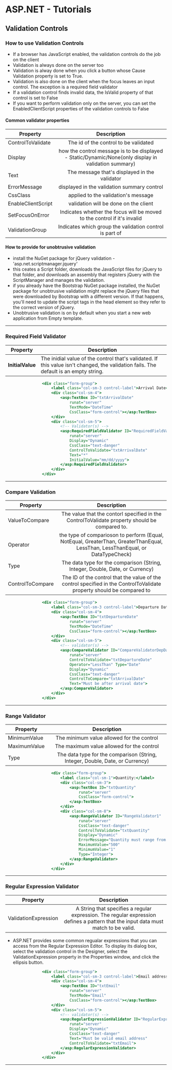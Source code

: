 # ASP.NET - Tutorials

## Validation Controls
### How to use Validation Controls
- If a browser has JavaScript enabled, the validation controls do the job on the client
- Validation is always done on the server too
- Validation is alway done when you click a button whose Cause Validation property is set to True.
- Validation is also done on the client when the focus leaves an input control. The exception is a required field validator
- If a validation control finds invalid data, the IsValid property of that control is set to False
- If you want to perform validation only on the server, you can set the EnabledClientScript properties of the validation controls to False
#### Common validator properties
| Property      | Description         
| ------------- |:-------------:|  
| ControlToValidate      | The id of the control to be validated |  
| Display      | how the control message is to be displayed - Static/Dynamic/None(only display in validation summary)      |   
| Text | The message that's displayed in the validator      |  
| ErrorMessage | displayed in the validation summary control |
| CssClass | applied to the validation's message |
| EnableClientScript | validation will be done on the client |
| SetFocusOnError | Indicates whether the focus will be moved to the control if it's invalid |
| ValidationGroup | Indicates which group the validation control is part of |

#### How to provide for unobtrusive validation
- install the NuGet package for jQuery validation - 'asp.net.scriptmanager.jquery'
- this ceates a Script folder, downloads the JavaScript files for jQuery to that folder, and downloads an assembly that registers jQuery with the ScriptManager and manages the validation.
- if you already have the Bootstrap NuGet package installed, the NuGet package for unobtrusive validation might replace the jQuery files that were downloaded by Bootstrap with a different version. If that happens, you'll need to update the script tags in the head element so they refer to the correct version of jQuery.
- Unobtrusive validation is on by default when you start a new web application from Empty template.
---
### Required Field Validator
Property | Description 
--- | --- 
**InitialValue** | The inidial value of the control that's validated. If this value isn't changed, the validation fails. The default is an empty string.

```ASP
                <div class="form-group">
                    <label class="col-sm-3 control-label">Arrival Date</label>
                    <div class="col-sm-4">
                        <asp:TextBox ID="txtArrivalDate"
                            runat="server"
                            TextMode="DateTime"
                            CssClass="form-control"></asp:TextBox>
                    </div>
                    <div class="col-sm-5">
                        <!-- Validator(s) -->
                        <asp:RequiredFieldValidator ID="RequiredFieldValidatorArrivalDate"
                            runat="server"
                            Display="Dynamic"
                            CssClass="text-danger"
                            ControlToValidate="txtArrivalDate"
                            Text="*"
							InitialValue="mm/dd/yyyy">
                        </asp:RequiredFieldValidator>                        
                    </div>
                </div>
```
---
### Compare Validation
| Property      | Description         
| ------------- |:-------------:|  
| ValueToCompare      | The value that the contorl specified in the ControlToValidate property should be compared to. |  
| Operator      | the type of comparioson to perform (Equal, NotEqual, GreaterThan, GreaterThanEqual, LessThan, LessThanEqual, or DataTypeCheck)      |   
| Type | The data type for the comparison (String, Integer, Double, Date, or Currency)      |  
| ControlToCompare | The ID of the control that the value of the control specified in the ControlToValidate property should be compared to |

```ASP
                <div class="form-group">
                    <label class="col-sm-3 control-label">Departure Date</label>
                    <div class="col-sm-4">
                        <asp:TextBox ID="txtDepartureDate" 
                            runat="server" 
                            TextMode="DateTime"
                            CssClass="form-control"></asp:TextBox>
                    </div>
                    <div class="col-sm-5">
                        <!-- validator(s) -->
                        <asp:CompareValidator ID="CompareValidatorDepDate" 
                            runat="server" 
                            ControlToValidate="txtDepartureDate" 
                            Operator="LessThan" Type="Date" 
                            Display="Dynamic" 
                            CssClass="text-danger" 
                            ControlToCompare="txtArrivalDate" 
                            Text="Must be after arrival date">
                        </asp:CompareValidator>
                    </div>
                </div>
```
---

### Range Validator
| Property      | Description         
| ------------- |:-------------:|  
| MinimumValue      | The minimum value allowed for the control |  
| MaximumValue      | The maximum value allowed for the control      |   
| Type | The data type for the comparison (String, Integer, Double, Date, or Currency)      |  

```ASP
                    <div class="form-group">
                        <label class="col-sm-1">Quantity:</label>
                        <div class="col-sm-3">
                            <asp:TextBox ID="txtQuantity" 
                                runat="server" 
                                CssClass="form-control">
                            </asp:TextBox>
                        </div>
                        <div class="col-sm-8">
                            <asp:RangeValidator ID="RangeValidator1" 
                                runat="server" 
                                CssClass="text-danger" 
                                ControlToValidate="txtQuantity" 
                                Display="Dynamic" 
                                ErrorMessage="Quantity must range from 1 to 500."
                                MaximumValue="500" 
                                MinimumValue="1" 
                                Type="Integer">
                            </asp:RangeValidator>
                        </div>
                    </div>
```
---

### Regular Expression Validator
| Property      | Description         
| ------------- |:-------------:|  
| ValidationExpression      | A String that specifies a regular expression. The regular expression defines a pattern that the input data must match to be valid. 
- ASP.NET provides some common regualar expressions that you can access from the Regular Expression Editor. To display its dialog box, select the validation control in the Designer, select the ValidationExpression property in the Properties window, and click the ellipsis button.

```ASP
                <div class="form-group">
                    <label class="col-sm-3 control-label">Email address</label>
                    <div class="col-sm-4">
                        <asp:TextBox ID="txtEmail"
                            runat="server"
                            TextMode="Email"
                            CssClass="form-control"></asp:TextBox>
                    </div>
                    <div class="col-sm-5">
                        <!-- validator(s) -->
                        <asp:RegularExpressionValidator ID="RegularExpressionValidator1"
                            runat="server"
                            Display="Dynamic"
                            CssClass="text-danger"
                            Text="Must be valid email address"                            ValidationExpression="\w+([-+.']\w+)*@\w+([-.]\w+)*\.\w+([-.]\w+)*"
                            ControlToValidate="txtEmail">
                        </asp:RegularExpressionValidator>
                    </div>
                </div>
```
---